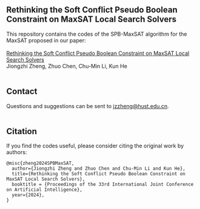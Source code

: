Rethinking the Soft Conflict Pseudo Boolean Constraint on MaxSAT Local Search Solvers
----
This repository contains the codes of the SPB-MaxSAT algorithm for the MaxSAT proposed in our paper: <br> <br>
[Rethinking the Soft Conflict Pseudo Boolean Constraint on MaxSAT Local Search Solvers](https://arxiv.org/abs/2401.10589) <br>
Jiongzhi Zheng, Zhuo Chen, Chu-Min Li, Kun He <br> <br>

Contact
----
Questions and suggestions can be sent to jzzheng@hust.edu.cn. <br> <br>

Citation
----
If you find the codes useful, please consider citing the original work by authors: <br>
```
@misc{zheng2024SPBMaxSAT,
  author={Jiongzhi Zheng and Zhuo Chen and Chu-Min Li and Kun He},
  title={Rethinking the Soft Conflict Pseudo Boolean Constraint on MaxSAT Local Search Solvers},
  booktitle = {Proceedings of the 33rd International Joint Conference on Artificial Intelligence},
  year={2024},
}
```
